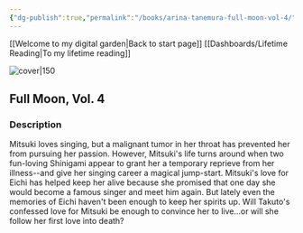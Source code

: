 ```yaml
---
{"dg-publish":true,"permalink":"/books/arina-tanemura-full-moon-vol-4/","title":"\"Full Moon, Vol. 4\"","tags":["Fantasy","romance","manga"]}
---
```


[[Welcome to my digital garden\|Back to start page]]
[[Dashboards/Lifetime Reading\|To my lifetime reading]]

![cover|150](http://books.google.com/books/content?id=mIetcfUdv9oC&printsec=frontcover&img=1&zoom=1&source=gbs_api)

## Full Moon, Vol. 4

### Description

Mitsuki loves singing, but a malignant tumor in her throat has prevented her from pursuing her passion. However, Mitsuki's life turns around when two fun-loving Shinigami appear to grant her a temporary reprieve from her illness--and give her singing career a magical jump-start. Mitsuki's love for Eichi has helped keep her alive because she promised that one day she would become a famous singer and meet him again. But lately even the memories of Eichi haven't been enough to keep her spirits up. Will Takuto's confessed love for Mitsuki be enough to convince her to live...or will she follow her first love into death?
```